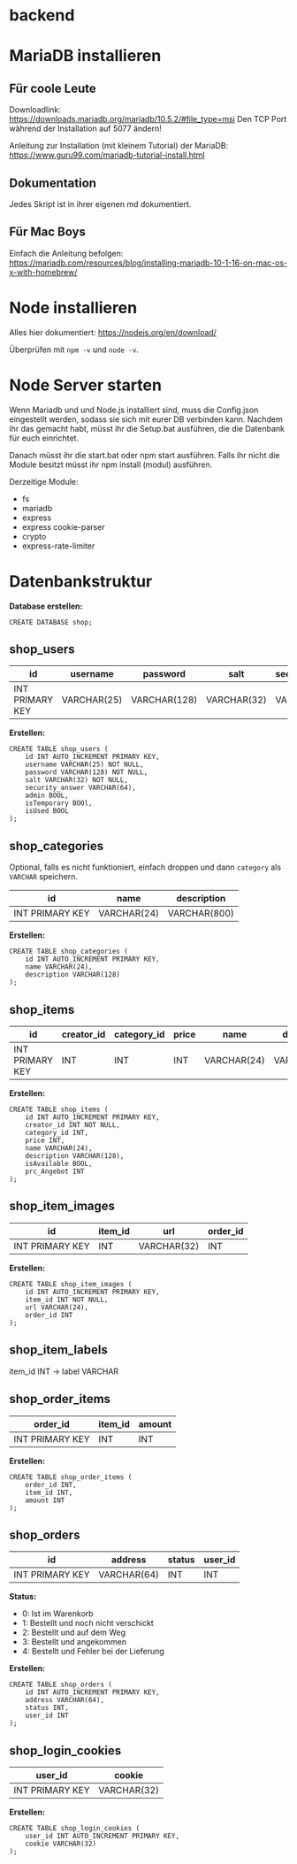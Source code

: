 # backend

# MariaDB installieren

## Für coole Leute

Downloadlink: https://downloads.mariadb.org/mariadb/10.5.2/#file_type=msi
Den TCP Port während der Installation auf 5077 ändern!

Anleitung zur Installation (mit kleinem Tutorial) der MariaDB: https://www.guru99.com/mariadb-tutorial-install.html

## Dokumentation

Jedes Skript ist in ihrer eigenen md dokumentiert.

## Für Mac Boys

Einfach die Anleitung befolgen: https://mariadb.com/resources/blog/installing-mariadb-10-1-16-on-mac-os-x-with-homebrew/

# Node installieren

Alles hier dokumentiert: https://nodejs.org/en/download/

Überprüfen mit `npm -v` und `node -v`.

# Node Server starten

Wenn Mariadb und und Node.js installiert sind, muss die Config.json eingestellt werden, sodass sie sich mit eurer DB verbinden kann.
Nachdem ihr das gemacht habt, müsst ihr die Setup.bat ausführen, die die Datenbank für euch einrichtet.

Danach müsst ihr die start.bat oder npm start ausführen. Falls ihr nicht die Module besitzt müsst ihr npm install (modul) ausführen.

Derzeitige Module:

- fs
- mariadb
- express
- express cookie-parser
- crypto
- express-rate-limiter


# Datenbankstruktur

**Database erstellen:**

```sql=
CREATE DATABASE shop;
```

## shop_users

| id              | username    | password    | salt       | security_answer   | admin | isTemporary | isUsed |
| --------------- | ----------- | ----------  | -----------|----------------- | ----- | ----------- | ------ |
| INT PRIMARY KEY | VARCHAR(25) | VARCHAR(128)| VARCHAR(32)| VARCHAR(64)       | BOOL  | BOOL        | BOOL   |

**Erstellen:**

```sql=
CREATE TABLE shop_users (
    id INT AUTO_INCREMENT PRIMARY KEY,
    username VARCHAR(25) NOT NULL,
    password VARCHAR(128) NOT NULL,
	salt VARCHAR(32) NOT NULL,
    security_answer VARCHAR(64),
    admin BOOL,
	isTemporary BOOl,
	isUsed BOOL
);
```

## shop_categories

Optional, falls es nicht funktioniert, einfach droppen und dann `category` als `VARCHAR` speichern.

| id              | name        | description  |
| --------------- | ----------- | ------------ |
| INT PRIMARY KEY | VARCHAR(24) | VARCHAR(800) |

**Erstellen:**

```sql=
CREATE TABLE shop_categories (
    id INT AUTO_INCREMENT PRIMARY KEY,
	name VARCHAR(24),
    description VARCHAR(128)
);
```

## shop_items

| id                  | creator_id | category_id | price | name        | description  | isAvailable | prc_Angebot |
| ------------------- | --------   | ----------- | ----- | ----------- | ------------ | ----------- | ------------|
| INT PRIMARY KEY     | INT        | INT         | INT   | VARCHAR(24) | VARCHAR(512) | BOOL        | INT         |

**Erstellen:**

```sql=
CREATE TABLE shop_items (
    id INT AUTO_INCREMENT PRIMARY KEY,
    creator_id INT NOT NULL,
    category_id INT,
    price INT,
    name VARCHAR(24),
    description VARCHAR(128),
	isAvailable BOOL,
	prc_Angebot INT
);
```

## shop_item_images

| id                  | item_id  | url         | order_id | 
| ------------------- | -------- | ----------- | -------- |
| INT PRIMARY KEY     | INT      | VARCHAR(32) | INT      |

**Erstellen:**

```sql=
CREATE TABLE shop_item_images (
    id INT AUTO_INCREMENT PRIMARY KEY,
    item_id INT NOT NULL,
    url VARCHAR(24),
    order_id INT
);
```

## shop_item_labels

item_id INT -> label VARCHAR

## shop_order_items

| order_id        | item_id  | amount   |
| --------------- | -------- | -------- |
| INT PRIMARY KEY | INT      | INT      |

**Erstellen:**

```sql=
CREATE TABLE shop_order_items (
    order_id INT,
    item_id INT,
    amount INT
);
```

## shop_orders

| id              | address     | status | user_id |
| --------------- | ----------- | ------ | ------- |
| INT PRIMARY KEY | VARCHAR(64) | INT    | INT     |

**Status:**
- 0: Ist im Warenkorb
- 1: Bestellt und noch nicht verschickt
- 2: Bestellt und auf dem Weg
- 3: Bestellt und angekommen
- 4: Bestellt und Fehler bei der Lieferung

**Erstellen:**

```sql=
CREATE TABLE shop_orders (
    id INT AUTO_INCREMENT PRIMARY KEY,
    address VARCHAR(64),
    status INT,
    user_id INT
);
```

## shop_login_cookies

| user_id         | cookie      |
| --------------- | ----------- |
| INT PRIMARY KEY | VARCHAR(32) |

**Erstellen:**

```sql=
CREATE TABLE shop_login_cookies (
    user_id INT AUTO_INCREMENT PRIMARY KEY,
    cookie VARCHAR(32)
);
```